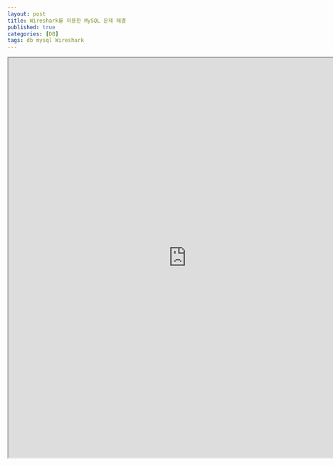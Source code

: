 ```yaml
---
layout: post
title: Wireshark를 이용한 MySQL 문제 해결
published: true
categories: [DB]
tags: db mysql Wireshark
---
```

<iframe width="800" height="900" src="https://docs.google.com/document/d/e/2PACX-1vTutQfETtFvfK5R2vQK3WHhEH3bF476Gh8TN-G2snpC3cyftjVeKsE6_HGORfHKEa8DBa1H0kDmLwVC/pub?embedded=true"></iframe>   
   
